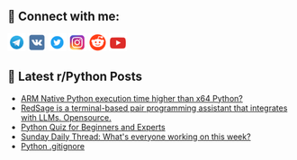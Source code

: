 ## 🔎 Connect with me:
[<img src="https://github.com/bullbesh/bullbesh/blob/main/images/Telegram.png" width="32" height="32" />](https://t.me/bullbesh)
[<img src="https://github.com/bullbesh/bullbesh/blob/main/images/VK.png" width="32" height="32" />](https://vk.com/bullbesh)
[<img src="https://github.com/bullbesh/bullbesh/blob/main/images/Twitter.png" width="32" height="32" />](https://twitter.com/bullbesh1)
[<img src="https://github.com/bullbesh/bullbesh/blob/main/images/Instagram.png" width="32" height="32" />](https://www.instagram.com/bullbesh)
[<img src="https://github.com/bullbesh/bullbesh/blob/main/images/Reddit.png" width="32" height="32" />](https://www.reddit.com/user/bullbesh)
[<img src="https://github.com/bullbesh/bullbesh/blob/main/images/YouTube.png" width="32" height="32" />](https://www.youtube.com/channel/UCtfjRs6uzgq5mfm8S06WTcg)

## 📕 Latest r/Python Posts
<!-- BLOG-POST-LIST:START -->
- [ARM Native Python execution time higher than x64 Python?](https://www.reddit.com/r/Python/comments/1h9o1ed/arm_native_python_execution_time_higher_than_x64/)
- [RedSage is a terminal-based pair programming assistant that integrates with LLMs. Opensource.](https://www.reddit.com/r/Python/comments/1h9jd21/redsage_is_a_terminalbased_pair_programming/)
- [Python Quiz for Beginners and Experts](https://www.reddit.com/r/Python/comments/1h9fg6x/python_quiz_for_beginners_and_experts/)
- [Sunday Daily Thread: What&#39;s everyone working on this week?](https://www.reddit.com/r/Python/comments/1h95vc3/sunday_daily_thread_whats_everyone_working_on/)
- [Python .gitignore](https://www.reddit.com/r/Python/comments/1h8rc4g/python_gitignore/)
<!-- BLOG-POST-LIST:END -->
